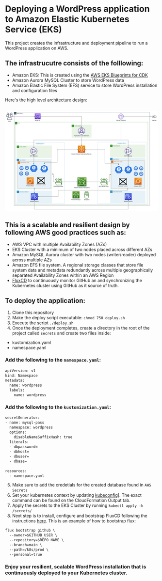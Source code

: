 # Deploying a WordPress application to Amazon Elastic Kubernetes Service (EKS)

This project creates the infrastructure and deployment pipeline to run a WordPress application on AWS.

## The infrastrucutre consists of the folllowing:

* Amazon EKS: This is created using the [AWS EKS Blueprints for CDK](https://aws-quickstart.github.io/cdk-eks-blueprints/)
* Amazon Aurora MySQL Cluster to store WordPress data
* Amazon Elastic File System (EFS) service  to store WordPress installation and configuration files

Here's the high level architecture design:

![WordPress on EKS Architecture Diagram](/images/WordPress-on-EKS.png)
---

## This is a scalable and resilient design by following AWS good practices such as:

* AWS VPC with multiple Availability Zones (AZs)
* EKS Cluster with a minimum of two nodes placed across different AZs
* Amazon MySQL Aurora cluster with two nodes (writer/reader) deployed across multiple AZs
* Amazon EFS file system. A regional storage classes that store file system data and metadata redundantly across multiple geographically separated Availability Zones within an AWS Region
* [FluxCD](https://fluxcd.io/) to continuously monitor GitHub an and synchronizing the Kubernetes cluster using GitHub as it source of truth.

## To deploy the application:

1. Clone this repository
2. Make the deploy script executable: `chmod 750 deploy.sh`
3. Execute the script `./deploy.sh`
4. Once the deployment completes, create a directory in the root of the project called `secrets` and create two files inside:

* kustomization.yaml
* namespace.yaml

### Add the following to the `namespace.yaml`:
```
apiVersion: v1
kind: Namespace
metadata:
  name: wordpress
  labels:
    name: wordpress
```

### Add the following to the `kustomization.yaml`:
```
secretGenerator:
- name: mysql-pass
  namespace: wordpress
  options:
    disableNameSuffixHash: true
  literals:
  - dbpassword=
  - dbhost=
  - dbuser=
  - dbase=

resources:
  - namespace.yaml
```

5. Make sure to add the credetials for the created database found in `AWS Secrets`
6. Set your kubernetes context by updating [kubeconfig](https://docs.aws.amazon.com/eks/latest/userguide/create-kubeconfig.html)]. The exact command can be found on the CloudFormation Output tab.
7. Apply the secrets to the EKS Cluster by running `kubectl apply -k /secrets/`
8. Next step is to install, configure and bootstrap FluxCD following the instructions [here](https://fluxcd.io/flux/installation/). This is an example of how to bootstrap flux:
```
flux bootstrap github \
  --owner=$GITHUB_USER \
  --repository=$REPO_NAME \
  --branch=main \
  --path=/k8s/prod \
  --personal=true
```
### Enjoy your resilient, scalable WordPress installation that is continuously deployed to your Kubernetes cluster.



